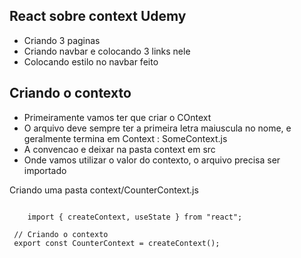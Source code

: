 ## React sobre context Udemy 

- Criando 3 paginas
- Criando navbar e colocando 3 links nele 
- Colocando estilo no navbar 
feito

## Criando o contexto 
- Primeiramente vamos ter que criar o COntext
- O arquivo deve sempre ter a primeira letra maiuscula no nome, e geralmente termina em Context : SomeContext.js
- A convencao e deixar na pasta context em src
- Onde vamos utilizar o valor do contexto, o arquivo precisa ser importado 

Criando uma pasta context/CounterContext.js 

```tsx

    import { createContext, useState } from "react";

 // Criando o contexto 
 export const CounterContext = createContext();

```
